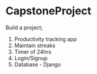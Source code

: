# CapstoneProject

Build a project;
1. Productivity tracking app
2. Maintain streaks
3. Timer of 24hrs
4. Login/Signup
5. Database - Django
